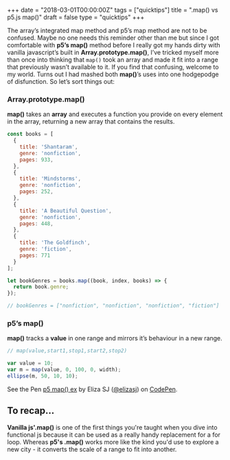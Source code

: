 +++
date = "2018-03-01T00:00:00Z"
tags = ["quicktips"]
title = ".map() vs p5.js map()"
draft = false
type = "quicktips"
+++

The array’s integrated map method and p5’s map method are not to be confused. Maybe no one needs this reminder other than me but since I got comfortable with <strong>p5’s map()</strong> method before I really got my hands dirty with vanilla javascript’s built in <strong>Array.prototype.map()</strong>, I’ve tricked myself more than once into thinking that `map()` took an array and made it fit into a range that previously wasn’t available to it.
If you find that confusing, welcome to my world. Turns out I had mashed both <strong>map()</strong>’s uses into one hodgepodge of disfunction.
So let’s sort things out:

### Array.prototype.map()

<strong>map()</strong> takes an <strong>array</strong> and executes a function you provide on every element in the array, returning a new array that contains the results.

```javascript
const books = [
  {
    title: 'Shantaram',
    genre: 'nonfiction',
    pages: 933,
  },
  {
    title: 'Mindstorms',
    genre: 'nonfiction',
    pages: 252,
  },
  {
    title: 'A Beautiful Question',
    genre: 'nonfiction',
    pages: 448,
  },
  {
    title: 'The Goldfinch',
    genre: 'fiction',
    pages: 771
  }
];

let bookGenres = books.map((book, index, books) => {
  return book.genre;
});

// bookGenres = ["nonfiction", "nonfiction", "nonfiction", "fiction"]
```

### p5’s map()

<strong>map()</strong> tracks a <strong>value</strong> in one range and mirrors it’s behaviour in a new range.

```javascript
// map(value,start1,stop1,start2,stop2)

var value = 10;
var m = map(value, 0, 100, 0, width);
ellipse(m, 50, 10, 10);
```
<p data-height="565" data-theme-id="dark" data-slug-hash="JMxwzr" data-default-tab="js,result" data-user="elizasj" data-embed-version="2" data-pen-title="p5 map() ex" class="codepen">See the Pen <a href="https://codepen.io/elizasj/pen/JMxwzr/">p5 map() ex</a> by Eliza SJ (<a href="https://codepen.io/elizasj">@elizasj</a>) on <a href="https://codepen.io">CodePen</a>.</p>
<script async src="https://production-assets.codepen.io/assets/embed/ei.js"></script>

## To recap...
<strong>Vanilla js'.map()</strong> is one of the first things you're taught when you dive into functional js because it can be used as a really handy replacement for a for loop. Whereas <strong>p5's .map()</strong> works more like the kind you'd use to explore a new city - it converts the scale of a range to fit into another.
